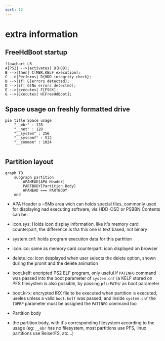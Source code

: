 ```yaml
---
sort: 12
---
```


# extra information 

## FreeHdBoot startup

```mermaid
flowchart LR
A[PS2] -->|activates| B[HDD];
B -->|then| C[MBR.KELF execution];
C -->|Performs| D{HDD integrity check};
D -->|If| E[errors detected];
D -->|if| G[No errors detected];
E -->|executes| F[FSCK];
G -->|Executes| H[FreeHdBoot];
```

## Space usage on freshly formatted drive
```mermaid
pie title Space usage
    "__mbr" : 128
    "__net" : 128
    "__system" : 256
    "__sysconf" : 512
    "__common" : 1024
            
```

## Partition layout
```mermaid
graph TB
    subgraph partition
        APAHEAD[APA Header]
        PARTBODY[Partition Body]
        APAHEAD === PARTBODY
    end

```
- APA Header
a ~5Mb area wich can holds special files, commonly used for displaying nad executing software, via HDD-OSD or PSBBN
Contents can be:
- icon.sys: Holds icon display information, like it's memory card counterpart, the difference is tha this one is text based, not binary
- system.cnf: holds program execution data for this partition
- icon.ico: same as memory card counterpart. icon displayed on browser
- delete.ico: icon desplayed when user selects the delete option, shown during the promt and the delete animation
- boot.kelf: encripted PS2 ELF program, only useful if `PATINFO` command was passed into the boot parameter of `system.cnf` (a KELF stored on PFS filesystem is also possible, by passing `pfs:PATH/` as boot parameter
- boot.kirx: encrypted IRX file to be executed when partition is executed, useles unless a valid `boot.kelf` was passed, and inside `system.cnf` the `IOPRP` parameter must be assigned the `PATINFO` command too


- Partition body
+ the partition body, with it's corresponding filesystem according to the usage (eg: `__mbr` has no filesystem, most partitions use PFS, linux partitions use ReiserFS, atc...)
